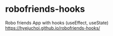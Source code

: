 # robofriends-hooks
Robo friends App with hooks (useEffect, useState)
https://hyejuchoi.github.io/robofriends-hooks/
